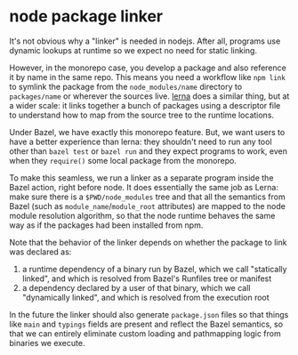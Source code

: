 # node package linker

It's not obvious why a "linker" is needed in nodejs.
After all, programs use dynamic lookups at runtime so we expect no need for static linking.

However, in the monorepo case, you develop a package and also reference it by name in the same repo.
This means you need a workflow like `npm link` to symlink the package from the `node_modules/name` directory to `packages/name` or wherever the sources live.
[lerna] does a similar thing, but at a wider scale: it links together a bunch of packages using a descriptor file to understand how to map from the source tree to the runtime locations.

Under Bazel, we have exactly this monorepo feature. But, we want users to have a better experience than lerna: they shouldn't need to run any tool other than `bazel test` or `bazel run` and they expect programs to work, even when they `require()` some local package from the monorepo.

To make this seamless, we run a linker as a separate program inside the Bazel action, right before node.
It does essentially the same job as Lerna: make sure there is a `$PWD/node_modules` tree and that all the semantics from Bazel (such as `module_name`/`module_root` attributes) are mapped to the node module resolution algorithm, so that the node runtime behaves the same way as if the packages had been installed from npm.

Note that the behavior of the linker depends on whether the package to link was declared as:

1. a runtime dependency of a binary run by Bazel, which we call "statically linked", and which is resolved from Bazel's Runfiles tree or manifest
1. a dependency declared by a user of that binary, which we call "dynamically linked", and which is resolved from the execution root

In the future the linker should also generate `package.json` files so that things like `main` and `typings` fields are present and reflect the Bazel semantics, so that we can entirely eliminate custom loading and pathmapping logic from binaries we execute.

[lerna]: https://github.com/lerna/lerna
